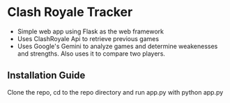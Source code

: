# Clash Royale Tracker
- Simple web app using Flask as the web framework
- Uses ClashRoyale Api to retrieve previous games
- Uses Google's Gemini to analyze games and determine weakenesses and strengths. Also uses it to compare two players.
## Installation Guide
Clone the repo, cd to the repo directory and run app.py with python app.py
